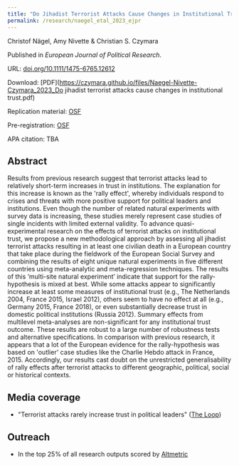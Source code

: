 ```yaml
---
title: "Do Jihadist Terrorist Attacks Cause Changes in Institutional Trust? A Multi-Site Natural Experiment"
permalink: /research/naegel_etal_2023_ejpr
---
```

Christof Nägel, Amy Nivette & Christian S. Czymara

Published in *European Journal of Political Research*.

URL: [doi.org/10.1111/1475-6765.12612](https://doi.org/10.1111/1475-6765.12612)

Download: [PDF](https://czymara.github.io/files/Naegel-Nivette-Czymara_2023_Do jihadist terrorist attacks cause changes in institutional trust.pdf)

Replication material: [OSF](https://osf.io/e2mn8/)

Pre-registration: [OSF](https://osf.io/zgq2u)

APA citation: TBA

Abstract
------
Results from previous research suggest that terrorist attacks lead to relatively short-term increases in trust in institutions. The explanation for this increase is known as the 'rally effect', whereby individuals respond to crises and threats with more positive support for political leaders and institutions. Even though the number of related natural experiments with survey data is increasing, these studies merely represent case studies of single incidents with limited external validity. To advance quasi-experimental research on the effects of terrorist attacks on institutional trust, we propose a new methodological approach by assessing all jihadist terrorist attacks resulting in at least one civilian death in a European country that take place during the fieldwork of the European Social Survey and combining the results of eight unique natural experiments in five different countries using meta-analytic and meta-regression techniques. The results of this ‘multi-site natural experiment’ indicate that support for the rally-hypothesis is mixed at best. While some attacks appear to significantly increase at least some measures of institutional trust (e.g., The Netherlands 2004, France 2015, Israel 2012), others seem to have no effect at all (e.g., Germany 2015, France 2018), or even substantially decrease trust in domestic political institutions (Russia 2012). Summary effects from multilevel meta-analyses are non-significant for any institutional trust outcome. These results are robust to a large number of robustness tests and alternative specifications. In comparison with previous research, it appears that a lot of the European evidence for the rally-hypothesis was based on 'outlier' case studies like the Charlie Hebdo attack in France, 2015. Accordingly, our results cast doubt on the unrestricted generalisability of rally effects after terrorist attacks to different geographic, political, social or historical contexts.

Media coverage
------
- "Terrorist attacks rarely increase trust in political leaders" ([The Loop](https://theloop.ecpr.eu/terrorist-attacks-rarely-increase-trust-in-political-leaders/))

Outreach
------
- In the top 25% of all research outputs scored by [Altmetric](https://wiley.altmetric.com/details/150988812)

